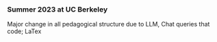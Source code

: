 

### Summer 2023 at UC Berkeley
Major change in all pedagogical structure due to LLM, Chat queries that code; LaTex

